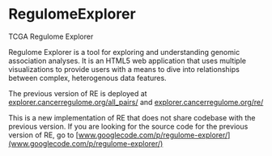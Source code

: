 RegulomeExplorer
================

TCGA Regulome Explorer

Regulome Explorer is a tool for exploring and understanding genomic association analyses.  It is an HTML5 web application that uses multiple visualizations to provide users with a means to dive into relationships between complex, heterogenous data features.

The previous version of RE is deployed at [explorer.cancerregulome.org/all_pairs/](explorer.cancerregulome.org/all_pairs/) and [explorer.cancerregulome.org/re/](explorer.cancerregulome.org/re/)

This is a new implementation of RE that does not share codebase with the previous version.  If you are looking for the source code for the previous version of RE, go to [www.googlecode.com/p/regulome-explorer/](www.googlecode.com/p/regulome-explorer/)
